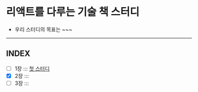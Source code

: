 # 리액트를 다루는 기술 책 스터디
- 우리 스터디의 목표는 ~~~ <br/>

-----

## INDEX
- [ ] 1장 ::: [첫 스터디](https://github.com/kksltv123/react-study/tree/master/first/README.md)
- [X] 2장 :::
- [ ] 3장 :::
